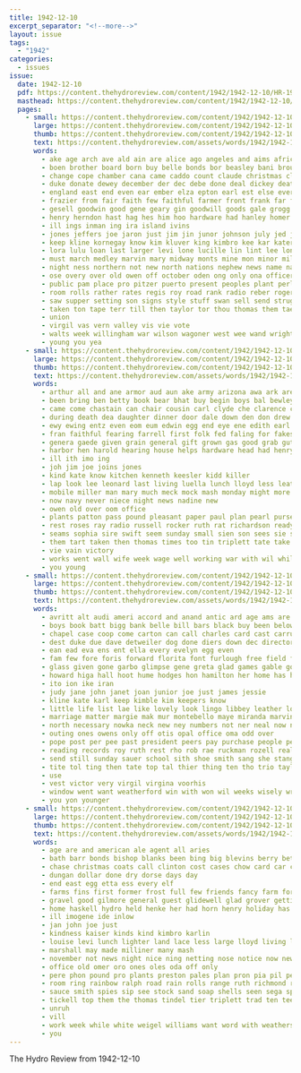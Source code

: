 ```yaml
---
title: 1942-12-10
excerpt_separator: "<!--more-->"
layout: issue
tags:
  - "1942"
categories:
  - issues
issue:
  date: 1942-12-10
  pdf: https://content.thehydroreview.com/content/1942/1942-12-10/HR-1942-12-10.pdf
  masthead: https://content.thehydroreview.com/content/1942/1942-12-10/masthead/HR-1942-12-10.jpg
  pages:
    - small: https://content.thehydroreview.com/content/1942/1942-12-10/small/HR-1942-12-10-01.jpg
      large: https://content.thehydroreview.com/content/1942/1942-12-10/large/HR-1942-12-10-01.jpg
      thumb: https://content.thehydroreview.com/content/1942/1942-12-10/thumbnails/HR-1942-12-10-01.jpg
      text: https://content.thehydroreview.com/assets/words/1942/1942-12-10/HR-1942-12-10-01.txt
      words:
        - ake age arch ave ald ain are alice ago angeles and aims africa albert adams alt all
        - boen brother board born buy belle bonds bor beasley bani brought boys block bal babe bel ben boucher bro box beh bur bers bury beat blum bill birth bandy bub battle barber been bryan big belair bobbit back bom bank blaine boy but bobby baby bottom beth beng bless boe bright began bile brown boo bethel better ball browne brothers
        - change cope chamber cana came caddo count claude christmas clear class con cattle charies christian chris carlyle cast congress clinton can collins corp carver car county church coffee camp carnegie chait cos cosh christ charles city cotton carey christina child carruth clarence coker cedar cat come cad
        - duke donate dewey december der dec debe done deal dickey death duncan ditmore dian dave deep dry donald del denham down days during driver daughter dinner dat detweiler day dallas does david dies
        - england east end even ear ember elza epton earl est else every ever elmer early
        - frazier from fair faith few faithful farmer front frank far former foote fight farm fow fore floor fails fall falls felt first frost fost furlough face fund for frida friends ference fine frid floyd friday
        - gesell goodwin good gene geary gin goodwill goods gale grogg goodfellow given gray gregory going gur gregg glen goucher gon glenn gun gant george gas
        - henry herndon hast hag hes him hoo hardware had hanley homer harry hell heide hafer hurt hodges harbor hind herbert hiss hater hoe has horton howling honor hill hatch held hamilton home health head heard hopewell holiday ham hope hubbard hydro heger hatfield huff her hart hedge
        - ill ings inman ing ira island ivins
        - jones jeffers joe jaron just jim jin junor johnson july jed jan john january jing
        - keep kline kornegay know kim kluver king kimbro kee kar kater kimble
        - lora lulu loan last larger levi lone lucille lin lint lee longer land left letter long lui lat late lowell leonard lor love leo lynch los legates lew later lawrence london like lasley lawless lewis learn loh let law louella light
        - must march medley marvin mary midway monts mine mon minor miles mail mis man means marion murphy miller market matter miss mighty monday mccullough many more manders mesa mee men main mckee minister much marshall morning mccullock most may
        - night ness northern not new north nations nephew news name names nelms november near nia nutt notice now
        - ose overy over old owen off october oden ong only ona officer ols
        - public pam place pro pitzer puerto present peoples plant perle peace pastor price pieper pen powers part points pearl prayer people press pond pee per power preston parent plants pankratz pretty payne past pete persons paper
        - room rolls rather rates regis roy road rank radio reber rogers raw rico red rog ray reason ruth rot richarde ren rage reale richert raymond roll rex reveal
        - saw supper setting son signs style stuff swan sell send strug states smith state season shantz sylvester struck sou seed see station such small shoe second shane sale sons saturday set said sodders service sketch short sun street shoy study sunde san surh store south switzer shall school side sturgill stroke sevier staple sunday summer ser sept sister
        - taken ton tape terr till then taylor tor thou thomas them tae tears test thralls times ted toma the tine tax thee thing takes ting than texas tice tex tomlinson treasure tha tune tol tee tan tuning
        - union
        - virgil vas vern valley vis vie vote
        - walts week willingham war wilson wagoner west wee wand wright went web wyatt wife waller will want world well weeks willis working wash with wells waste wolfe was wing white woodruff wieland withers ward wallace wrede wil washington washita while write why
        - young you yea
    - small: https://content.thehydroreview.com/content/1942/1942-12-10/small/HR-1942-12-10-02.jpg
      large: https://content.thehydroreview.com/content/1942/1942-12-10/large/HR-1942-12-10-02.jpg
      thumb: https://content.thehydroreview.com/content/1942/1942-12-10/thumbnails/HR-1942-12-10-02.jpg
      text: https://content.thehydroreview.com/assets/words/1942/1942-12-10/HR-1942-12-10-02.txt
      words:
        - arthur all and ane armor aud aun ake army arizona awa ark are alford alin albert able
        - been bring ben betty book bear bhat buy begin boys bal bewley bro ber better back bag bares born best boothe bennett but blough boy bert brown began burns brewer
        - came come chastain can chair cousin carl clyde che clarence car caller cloud comfort clinton church coy custer claud chander colorado citizen cai center certain creek city child company chief charm campbell cordell cecil cedar christmas clifford
        - during death dea daughter dinner door dale down den don drew day december duane days dally dec
        - ewy ewing entz even eom eum edwin egg end eye ene edith earl
        - fran faithful fearing farrell first folk fed faling for fakes foss floor fry fay fine fam field far fast fost from front friday few friends fort forget farm falling
        - genera gaede given grain general gift grown gas good grab gut gue
        - harbor hen harold hearing house helps hardware head had henry home hand him her harris health hes hatchet holi high hydro has
        - ill ith imo ing
        - joh jim joe joins jones
        - kind kate know kitchen kenneth keesler kidd killer
        - lap look lee leonard last living luella lunch lloyd less leat list lewis lohner left longs long lena let longer lamp
        - mobile miller man mary much meck mock mash monday might more mor mayfield marvin many miss men meek most morning
        - now navy never niece night news nadine new
        - owen old over oom office
        - plants patton pass pound pleasant paper paul plan pearl purse payne people past phoenix present power per plaster
        - rest roses ray radio russell rocker ruth rat richardson ready russel room rem ruan roark rent riggs richard
        - seams sophia sire swift seem sunday small sien son sees sie saw stockton sam silas saturday seed steer stare smith sill snow sauer sellers second sin show she sil sky suite sonera soon store super school supply sul set smaller sylvester
        - them tart taken then thomas times too tin triplett tate take theo thirsk tho thy throw talkington thi than tickel table tess trent the thome
        - vie vain victory
        - works went wall wife week wage well working war with wil while want whitney winter write walter wish was wood water will
        - you young
    - small: https://content.thehydroreview.com/content/1942/1942-12-10/small/HR-1942-12-10-03.jpg
      large: https://content.thehydroreview.com/content/1942/1942-12-10/large/HR-1942-12-10-03.jpg
      thumb: https://content.thehydroreview.com/content/1942/1942-12-10/thumbnails/HR-1942-12-10-03.jpg
      text: https://content.thehydroreview.com/assets/words/1942/1942-12-10/HR-1942-12-10-03.txt
      words:
        - avritt alt audi ameri accord and anand antic ard age ams are army arent aline american appl agra america amie arch alma all ave
        - boys book batt bigg bank belle bill bars black buy been below bonds bett browne bending business big batte but boy ball bors books breeding box bond
        - chapel case coop come carton can call charles card cast carruth car comes cecil cousin clark cause canova cal cost church city cleo cand cashier cash
        - dest duke due dave detweiler dog done diers down dec director dinner drafts danger december dean decatur
        - ean ead eva ens ent ella every evelyn egg even
        - fam few fore foris forward florita font furlough free field fed first freedom fuel from fee ford fron fan fill fun full for fea felton
        - glass given gone garbo glimpse gene greta glad games gable goldie ging gra gilchrist grade grand guns group gold good gift green
        - howard higa hall hoot hume hodges hon hamilton her home has hoya hafer high horn hills him head holder hen had husky hens hydro
        - ito ion ike iran
        - judy jane john janet joan junior joe just james jessie
        - kline kate karl keep kimble kim keepers know
        - little life list lae like lovely look lingo libbey leather lows living leroy love live lingle let lighter
        - marriage matter margie mak mur montebello maye miranda marvin marion moon mail more mies miss mia marks mash mountain monday master much many mature must marie mobile mcdougle
        - north necessary nowka neck new ney numbers not ner neal now nair
        - outing ones owens only off otis opal office oma odd over
        - pope post per pee past president peers pay purchase people peet pleasure plan part place pound pel
        - reading records roy ruth rest rho rob rae ruckman rozell real rate ready ras
        - send still sunday sauer school sith shoe smith sang she stange sua supp stay store sol shipper save service suite sturgill son seen scripture stamp sis sport story stock senior selves say stage saturday see schools schol sams santa sare side sam
        - tite tol ting then tate top tal thier thing ten tho trio taylor tha toe them tank tray the
        - use
        - vest victor very virgil virgina voorhis
        - window went want weatherford win with won wil weeks wisely write woodrow war week work will winter was wanda words
        - you yon younger
    - small: https://content.thehydroreview.com/content/1942/1942-12-10/small/HR-1942-12-10-04.jpg
      large: https://content.thehydroreview.com/content/1942/1942-12-10/large/HR-1942-12-10-04.jpg
      thumb: https://content.thehydroreview.com/content/1942/1942-12-10/thumbnails/HR-1942-12-10-04.jpg
      text: https://content.thehydroreview.com/assets/words/1942/1942-12-10/HR-1942-12-10-04.txt
      words:
        - age are and american ale agent all aries
        - bath barr bonds bishop blanks been bing big blevins berry better bands baby buy baal byl billy burn bond ball bring black bridgeport
        - chase christmas coats call clinton cost cases chow card car cecil chambers cheer can county channell cross come came custer cure
        - dungan dollar done dry dorse days day
        - end east egg etta ess every elf
        - farms fins first former frost full few friends fancy farm for frank felton from friday
        - gravel good gilmore general guest glidewell glad grover getting ger gallon gift
        - home haskell hydro held henke her had horn henry holiday has head hollis hamons hunt hardware hinton hun hae hop hin hunting heres house hose high
        - ill imogene ide inlow
        - jan john joe just
        - kindness kaiser kinds kind kimbro karlin
        - louise levi lunch lighter land lace less large lloyd living louella lari lewis lathe laundry let line
        - marshall may made milliner many mash
        - november not news night nice ning netting nose notice now new
        - office old omer oro ones oles oda off only
        - pere phon pound pro plants preston pales plan pron pia pil perle pounds pay pela pillow plate pork por pase
        - room ring rainbow ralph road rain rolls range ruth richmond ray rail role rates ready rosa robes rent
        - sauce smith spies sip see stock sand soap shells seen sega spring style slemp saving stocks set san special son sugar sewing station said shine sale stafford springer standard
        - tickell top them the thomas tindel tier triplett trad ten tee
        - unruh
        - vill
        - work week while white weigel williams want word with weathers well wild wan went welding war wells walter was welder will west wes
        - you
---
```


The Hydro Review from 1942-12-10

<!--more-->

